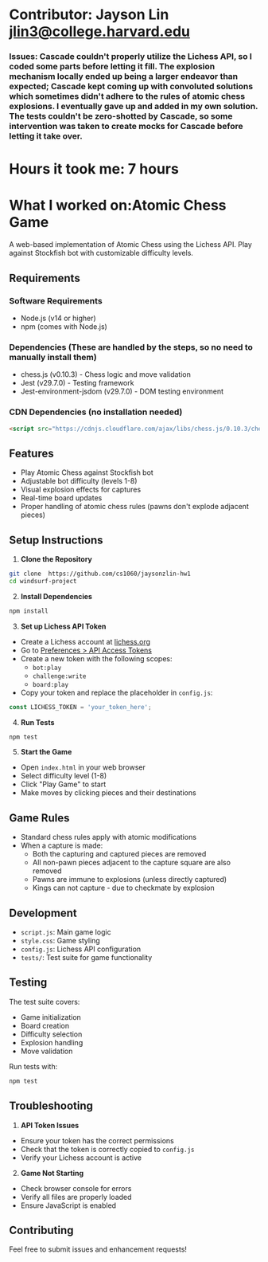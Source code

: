 # Contributor: Jayson Lin <jlin3@college.harvard.edu>

### Issues: Cascade couldn't properly utilize the Lichess API, so I coded some parts before letting it fill. The explosion mechanism locally ended up being a larger endeavor than expected; Cascade kept coming up with convoluted solutions which sometimes didn't adhere to the rules of atomic chess explosions. I eventually gave up and added in my own solution. The tests couldn't be zero-shotted by Cascade, so some intervention was taken to create mocks for Cascade before letting it take over.
# Hours it took me: 7 hours

# What I worked on:Atomic Chess Game

A web-based implementation of Atomic Chess using the Lichess API. Play against Stockfish bot with customizable difficulty levels.

## Requirements

### Software Requirements
- Node.js (v14 or higher)
- npm (comes with Node.js)

### Dependencies (These are handled by the steps, so no need to manually install them)
- chess.js (v0.10.3) - Chess logic and move validation
- Jest (v29.7.0) - Testing framework
- Jest-environment-jsdom (v29.7.0) - DOM testing environment

### CDN Dependencies (no installation needed)
```html
<script src="https://cdnjs.cloudflare.com/ajax/libs/chess.js/0.10.3/chess.js"></script>
```

## Features

- Play Atomic Chess against Stockfish bot
- Adjustable bot difficulty (levels 1-8)
- Visual explosion effects for captures
- Real-time board updates
- Proper handling of atomic chess rules (pawns don't explode adjacent pieces)

## Setup Instructions

1. **Clone the Repository**
```bash
git clone  https://github.com/cs1060/jaysonzlin-hw1
cd windsurf-project
```

2. **Install Dependencies**
```bash
npm install
```

3. **Set up Lichess API Token**
- Create a Lichess account at [lichess.org](https://lichess.org)
- Go to [Preferences > API Access Tokens](https://lichess.org/account/oauth/token)
- Create a new token with the following scopes:
  - `bot:play`
  - `challenge:write`
  - `board:play`
- Copy your token and replace the placeholder in `config.js`:
```javascript
const LICHESS_TOKEN = 'your_token_here';
```

4. **Run Tests**
```bash
npm test
```

5. **Start the Game**
- Open `index.html` in your web browser
- Select difficulty level (1-8)
- Click "Play Game" to start
- Make moves by clicking pieces and their destinations

## Game Rules

- Standard chess rules apply with atomic modifications
- When a capture is made:
  - Both the capturing and captured pieces are removed
  - All non-pawn pieces adjacent to the capture square are also removed
  - Pawns are immune to explosions (unless directly captured)
  - Kings can not capture - due to checkmate by explosion

## Development

- `script.js`: Main game logic
- `style.css`: Game styling
- `config.js`: Lichess API configuration
- `tests/`: Test suite for game functionality

## Testing

The test suite covers:
- Game initialization
- Board creation
- Difficulty selection
- Explosion handling
- Move validation

Run tests with:
```bash
npm test
```

## Troubleshooting

1. **API Token Issues**
- Ensure your token has the correct permissions
- Check that the token is correctly copied to `config.js`
- Verify your Lichess account is active

2. **Game Not Starting**
- Check browser console for errors
- Verify all files are properly loaded
- Ensure JavaScript is enabled

## Contributing

Feel free to submit issues and enhancement requests!
